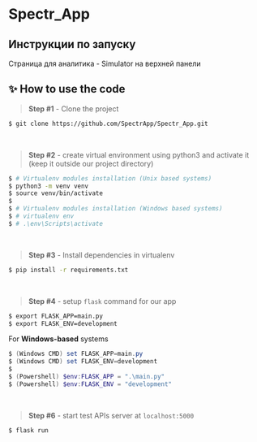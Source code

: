 # Spectr_App

## Инструкции по запуску

Страница для аналитика - Simulator на верхней панели

## ✨ How to use the code

> **Step #1** - Clone the project

```bash
$ git clone https://github.com/SpectrApp/Spectr_App.git
```

<br />

> **Step #2** - create virtual environment using python3 and activate it (keep it outside our project directory)

```bash
$ # Virtualenv modules installation (Unix based systems)
$ python3 -m venv venv
$ source venv/bin/activate
$
$ # Virtualenv modules installation (Windows based systems)
$ # virtualenv env
$ # .\env\Scripts\activate
```

<br />

> **Step #3** - Install dependencies in virtualenv

```bash
$ pip install -r requirements.txt
```

<br />

> **Step #4** - setup `flask` command for our app

```bash
$ export FLASK_APP=main.py
$ export FLASK_ENV=development
```

 For **Windows-based** systems

```powershell
$ (Windows CMD) set FLASK_APP=main.py
$ (Windows CMD) set FLASK_ENV=development
$
$ (Powershell) $env:FLASK_APP = ".\main.py"
$ (Powershell) $env:FLASK_ENV = "development"
```

<br />

> **Step #6** - start test APIs server at `localhost:5000`

```bash
$ flask run
```

